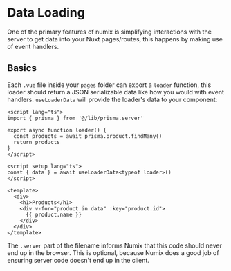# Data Loading

One of the primary features of numix is simplifying interactions with the server to get data into your Nuxt pages/routes, this happens by making use of event handlers.

## Basics

Each `.vue` file inside your `pages` folder can export a `loader` function, this loader should return a JSON serializable data like how you would with event handlers. `useLoaderData` will provide the loader's data to your component:

```vue
<script lang="ts">
import { prisma } from '@/lib/prisma.server'

export async function loader() {
  const products = await prisma.product.findMany()
  return products
}
</script>

<script setup lang="ts">
const { data } = await useLoaderData<typeof loader>()
</script>

<template>
  <div>
    <h1>Products</h1>
    <div v-for="product in data" :key="product.id">
      {{ product.name }}
    </div>
  </div>
</template>
```

The `.server` part of the filename informs Numix that this code should never end up in the browser. This is optional, because Numix does a good job of ensuring server code doesn't end up in the client.
